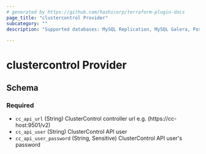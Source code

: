 ```yaml
---
# generated by https://github.com/hashicorp/terraform-plugin-docs
page_title: "clustercontrol Provider"
subcategory: ""
description: "Supported databases: MySQL Replication, MySQL Galera, PostgreSQL, TimeScaleDB, Redis Sentinel, and MongoDB ReplicaSet and Shards"
  
---
```


# clustercontrol Provider





<!-- schema generated by tfplugindocs -->
## Schema

### Required

- `cc_api_url` (String) ClusterControl controller url e.g. (https://cc-host:9501/v2)
- `cc_api_user` (String) ClusterControl API user
- `cc_api_user_password` (String, Sensitive) ClusterControl API user's password
